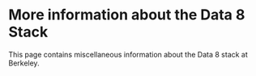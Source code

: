 # More information about the Data 8 Stack

This page contains miscellaneous information about the Data 8 stack at
Berkeley.